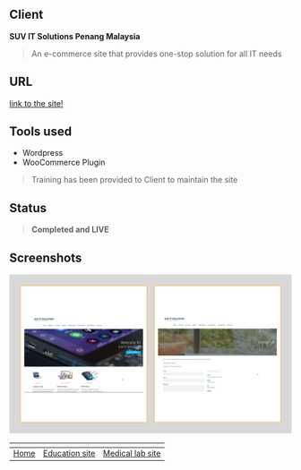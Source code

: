 ## Client
**SUV IT Solutions Penang Malaysia**

> An e-commerce site that provides one-stop solution for all IT needs

## URL
[link to the site!](http://www.suvitsolution.com/)

## Tools used
* Wordpress
* WooCommerce Plugin

> Training has been provided to Client to maintain the site

## Status
> **Completed and LIVE**


## Screenshots
![](images/suv1.png)

[]()  | []() | []()
------|------| ----- 
[Home](https://ajaymy.github.io/freelance-projects/) | [Education site](education) | [Medical lab site](lab)
